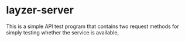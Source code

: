 # layzer-server
This is a simple API test program that contains two request methods for simply testing whether the service is available,
